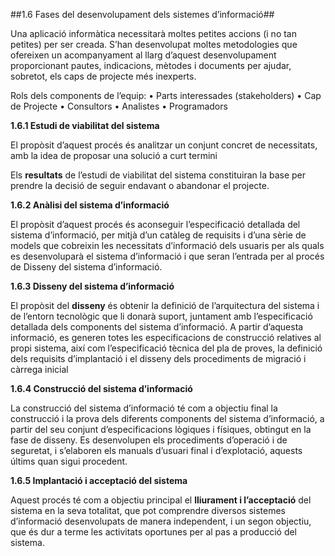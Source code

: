 ##1.6 Fases del desenvolupament dels sistemes d’informació##

Una aplicació informàtica necessitarà moltes petites accions (i no tan petites) per
ser creada. S’han desenvolupat moltes metodologies que ofereixen un acompanyament
al llarg d’aquest desenvolupament proporcionant pautes, indicacions,
mètodes i documents per ajudar, sobretot, els caps de projecte més inexperts.

Rols dels components de l’equip:
      • Parts interessades (stakeholders)
      • Cap de Projecte
      • Consultors
      • Analistes
      • Programadors
      
**1.6.1 Estudi de viabilitat del sistema**

El propòsit d’aquest procés és analitzar un conjunt concret de necessitats, amb la
idea de proposar una solució a curt termini

Els **resultats** de l’estudi de viabilitat del sistema constituiran la base per
prendre la decisió de seguir endavant o abandonar el projecte.

**1.6.2 Anàlisi del sistema d’informació**

El propòsit d’aquest procés és aconseguir l’especificació detallada del
sistema d’informació, per mitjà d’un catàleg de requisits i d’una sèrie de
models que cobreixin les necessitats d’informació dels usuaris per als quals
es desenvoluparà el sistema d’informació i que seran l’entrada per al procés
de Disseny del sistema d’informació.

**1.6.3 Disseny del sistema d’informació**

El propòsit del **disseny** és obtenir la definició de l’arquitectura del sistema
i de l’entorn tecnològic que li donarà suport, juntament amb l’especificació
detallada dels components del sistema d’informació. A partir d’aquesta
informació, es generen totes les especificacions de construcció relatives al
propi sistema, així com l’especificació tècnica del pla de proves, la definició
dels requisits d’implantació i el disseny dels procediments de migració i
càrrega inicial

**1.6.4 Construcció del sistema d’informació**

La construcció del sistema d’informació té com a objectiu final la
construcció i la prova dels diferents components del sistema d’informació,
a partir del seu conjunt d’especificacions lògiques i físiques, obtingut en la
fase de disseny. Es desenvolupen els procediments d’operació i de seguretat,
i s’elaboren els manuals d’usuari final i d’explotació, aquests últims quan
sigui procedent.

**1.6.5 Implantació i acceptació del sistema**

Aquest procés té com a objectiu principal el **lliurament i l’acceptació**
del sistema en la seva totalitat, que pot comprendre diversos sistemes
d’informació desenvolupats de manera independent, i un segon objectiu, que
és dur a terme les activitats oportunes per al pas a producció del sistema.

